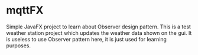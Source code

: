 # mqttFX
Simple JavaFX project to learn about Observer design pattern.
This is a test weather station project which updates the weather data shown on the gui.
It is useless to use Observer pattern here, it is just used for learning purposes.
